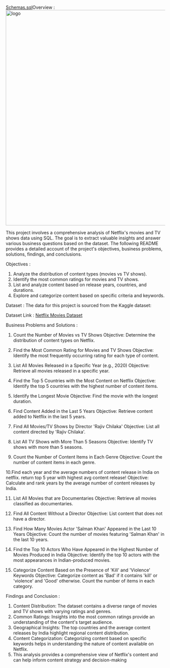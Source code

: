 [Schemas.sql](https://github.com/user-attachments/files/21983711/Schemas.sql)Overview :<img width="2226" height="678" alt="logo" src="https://github.com/user-attachments/assets/ca6c8d3c-7b50-4c76-b9b9-4f0096e2e19e" />

This project involves a comprehensive analysis of Netflix's movies and TV shows data using SQL. The goal is to extract valuable insights and answer various business questions based on the dataset. The following README provides a detailed account of the project's objectives, business problems, solutions, findings, and conclusions.

Objectives :
1. Analyze the distribution of content types (movies vs TV shows).
2. Identify the most common ratings for movies and TV shows.
3. List and analyze content based on release years, countries, and durations.
4. Explore and categorize content based on specific criteria and keywords.

Dataset :
The data for this project is sourced from the Kaggle dataset:

Dataset Link : [Netflix Movies Dataset](https://www.kaggle.com/shivamb/netflix-shows)

Business Problems and Solutions :

1. Count the Number of Movies vs TV Shows
   Objective: Determine the distribution of content types on Netflix.

3. Find the Most Common Rating for Movies and TV Shows
Objective: Identify the most frequently occurring rating for each type of content.

4. List All Movies Released in a Specific Year (e.g., 2020)
Objective: Retrieve all movies released in a specific year.

5. Find the Top 5 Countries with the Most Content on Netflix
Objective: Identify the top 5 countries with the highest number of content items.

6. Identify the Longest Movie
Objective: Find the movie with the longest duration.

7. Find Content Added in the Last 5 Years
Objective: Retrieve content added to Netflix in the last 5 years.

8. Find All Movies/TV Shows by Director 'Rajiv Chilaka'
Objective: List all content directed by 'Rajiv Chilaka'.

9. List All TV Shows with More Than 5 Seasons
Objective: Identify TV shows with more than 5 seasons.

10. Count the Number of Content Items in Each Genre
Objective: Count the number of content items in each genre.

10.Find each year and the average numbers of content release in India on netflix.
return top 5 year with highest avg content release!
Objective: Calculate and rank years by the average number of content releases by India.

11. List All Movies that are Documentaries
Objective: Retrieve all movies classified as documentaries.

12. Find All Content Without a Director
Objective: List content that does not have a director.

13. Find How Many Movies Actor 'Salman Khan' Appeared in the Last 10 Years
Objective: Count the number of movies featuring 'Salman Khan' in the last 10 years.

14. Find the Top 10 Actors Who Have Appeared in the Highest Number of Movies Produced in India
Objective: Identify the top 10 actors with the most appearances in Indian-produced movies.

15. Categorize Content Based on the Presence of 'Kill' and 'Violence' Keywords
Objective: Categorize content as 'Bad' if it contains 'kill' or 'violence' and 'Good' otherwise. Count the number of items in each category.

Findings and Conclusion :
1. Content Distribution: The dataset contains a diverse range of movies and TV shows with varying ratings and genres.
2. Common Ratings: Insights into the most common ratings provide an understanding of the content's target audience.
3. Geographical Insights: The top countries and the average content releases by India highlight regional content distribution.
4. Content Categorization: Categorizing content based on specific keywords helps in understanding the nature of content available on Netflix.
5. This analysis provides a comprehensive view of Netflix's content and can help inform content strategy and decision-making
